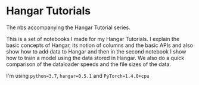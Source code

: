 # Hangar Tutorials
The nbs accompanying the Hangar Tutorial series. 

This is a set of notebooks I made for my Hangar Tutorials. I explain the basic concepts of Hangar, its notion of columns
and the basic APIs and also show how to add data to Hangar and then in the second notebook I show how to train a model 
using the data stored in Hangar. We also do a quick comparison of the dataloader speeds and the file sizes of the data.

I'm using `python=3.7`, `hangar=0.5.1`  and `PyTorch=1.4.0+cpu`
